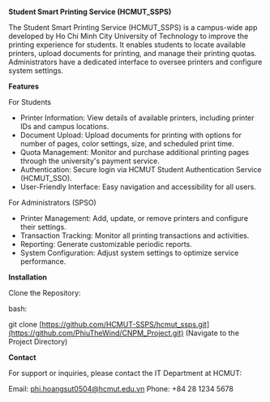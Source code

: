**Student Smart Printing Service (HCMUT_SSPS)**


The Student Smart Printing Service (HCMUT_SSPS) is a campus-wide app developed by Ho Chi Minh City University of Technology to improve the printing experience for students. It enables students to locate available printers, upload documents for printing, and manage their printing quotas. Administrators have a dedicated interface to oversee printers and configure system settings.

**Features**


For Students


+ Printer Information: View details of available printers, including printer IDs and campus locations.
+ Document Upload: Upload documents for printing with options for number of pages, color settings, size, and scheduled print time.
+ Quota Management: Monitor and purchase additional printing pages through the university's payment service.
+ Authentication: Secure login via HCMUT Student Authentication Service (HCMUT_SSO).
+ User-Friendly Interface: Easy navigation and accessibility for all users.


For Administrators (SPSO)
+ Printer Management: Add, update, or remove printers and configure their settings.
+ Transaction Tracking: Monitor all printing transactions and activities.
+ Reporting: Generate customizable periodic reports.
+ System Configuration: Adjust system settings to optimize service performance.


**Installation**


Clone the Repository:


bash:


git clone [https://github.com/HCMUT-SSPS/hcmut_ssps.git](https://github.com/PhiuTheWind/CNPM_Project.git)
(Navigate to the Project Directory)



**Contact**


For support or inquiries, please contact the IT Department at HCMUT:


Email: phi.hoangsut0504@hcmut.edu.vn
Phone: +84 28 1234 5678
